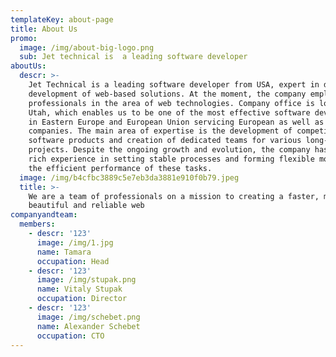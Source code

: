 ```yaml
---
templateKey: about-page
title: About Us
promo:
  image: /img/about-big-logo.png
  sub: Jet technical is  a leading software developer
aboutUs:
  descr: >-
    Jet Technical is a leading software developer from USA, expert in design and
    development of web-based solutions. At the moment, the company employs
    professionals in the area of web technologies. Company office is located in
    Utah, which enables us to be one of the most effective software developers
    in Eastern Europe and European Union servicing European as well as US
    companies. The main area of expertise is the development of competitive
    software products and creation of dedicated teams for various long-term
    projects. Despite the ongoing growth and evolution, the company has gained
    rich experience in setting stable processes and forming flexible models for
    the efficient performance of these tasks.
  image: /img/b4cfbc3889c5e7eb3da3881e910f0b79.jpeg
  title: >-
    We are a team of professionals on a mission to creating a faster, more
    beautiful and reliable web
companyandteam:
  members:
    - descr: '123'
      image: /img/1.jpg
      name: Tamara
      occupation: Head
    - descr: '123'
      image: /img/stupak.png
      name: Vitaly Stupak
      occupation: Director
    - descr: '123'
      image: /img/schebet.png
      name: Alexander Schebet
      occupation: CTO
---
```


